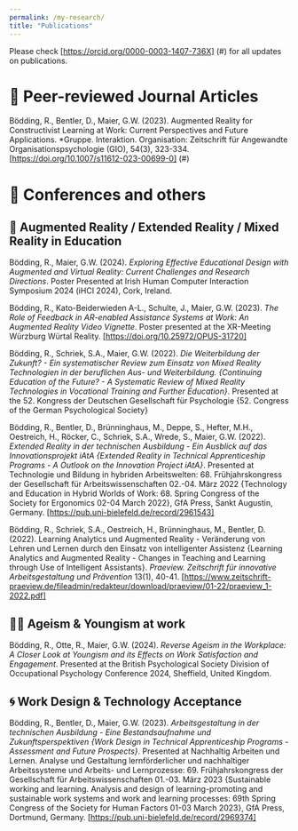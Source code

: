 ```yaml
---
permalink: /my-research/
title: "Publications"
---
```


Please check [https://orcid.org/0000-0003-1407-736X] (#) for all updates on publications. 

# 📖 Peer-reviewed Journal Articles

Bödding, R., Bentler, D., Maier, G.W. (2023). Augmented Reality for Constructivist Learning at Work: Current Perspectives and Future Applications. *Gruppe. Interaktion. Organisation: Zeitschrift für Angewandte Organisationspsychologie (GIO), 54(3), 323-334. [https://doi.org/10.1007/s11612-023-00699-0] (#)

# 💬 Conferences and others

## 👾 Augmented Reality / Extended Reality / Mixed Reality in Education

Bödding, R., Maier, G.W. (2024). *Exploring Effective Educational Design with Augmented and Virtual Reality: Current Challenges and Research Directions*. Poster Presented at Irish Human Computer Interaction Symposium 2024 (iHCI 2024), Cork, Ireland.

Bödding, R., Kato-Beiderwieden A-L., Schulte, J., Maier, G.W. (2023). *The Role of Feedback in AR-enabled Assistance Systems at Work: An Augmented Reality Video Vignette*. Poster presented at the XR-Meeting Würzburg Würtal Reality. [https://doi.org/10.25972/OPUS-31720]

Bödding, R., Schriek, S.A., Maier, G.W. (2022). *Die Weiterbildung der Zukunft? - Ein systematischer Review zum Einsatz von Mixed Reality Technologien in der beruflichen Aus- und Weiterbildung. {Continuing Education of the Future? - A Systematic Review of Mixed Reality Technologies in Vocational Training and Further Education}*. Presented at the 52. Kongress der Deutschen Gesellschaft für Psychologie {52. Congress of the German Psychological Society}

Bödding, R., Bentler, D., Brünninghaus, M., Deppe, S., Hefter, M.H., Oestreich, H., Röcker, C., Schriek, S.A., Wrede, S., Maier, G.W. (2022). *Extended Reality in der technischen Ausbildung - Ein Ausblick auf das Innovationsprojekt iAtA {Extended Reality in Technical Apprenticeship Programs - A Outlook on the Innovation Project iAtA}*. Presented at Technologie und Bildung in hybriden Arbeitswelten: 68. Frühjahrskongress der Gesellschaft für Arbeitswissenschaften 02.-04. März 2022 {Technology and Education in Hybrid Worlds of Work: 68. Spring Congress of the Society for Ergonomics 02-04 March 2022}, GfA Press, Sankt Augustin, Germany. [https://pub.uni-bielefeld.de/record/2961543]

Bödding, R., Schriek, S.A., Oestreich, H., Brünninghaus, M., Bentler, D. (2022). Learning Analytics und Augmented Reality - Veränderung von Lehren und Lernen durch den Einsatz von intelligenter Assistenz {Learning Analytics and Augmented Reality - Changes in Teaching and Learning through Use of Intelligent Assistants}. *Praeview. Zeitschrift für innovative Arbeitsgestaltung und Prävention* 13(1), 40-41. [https://www.zeitschrift-praeview.de/fileadmin/redakteur/download/praeview/01-22/praeview_1-2022.pdf]

## 🏃‍♀️ Ageism & Youngism at work

Bödding, R., Otte, R., Maier, G.W. (2024). *Reverse Ageism in the Workplace: A Closer Look at Youngism and its Effects on Work Satisfaction and Engagement*. Presented at the British Psychological Society Division of Occupational Psychology Conference 2024, Sheffield, United Kingdom. 

## 🌀 Work Design & Technology Acceptance

Bödding, R., Bentler, D., Maier, G.W. (2023). *Arbeitsgestaltung in der technischen Ausbildung - Eine Bestandsaufnahme und Zukunftsperspektiven {Work Design in Technical Apprenticeship Programs - Assessment and Future Prospects}*. Presented at Nachhaltig Arbeiten und Lernen. Analyse und Gestaltung lernförderlicher und nachhaltiger Arbeitssysteme und Arbeits- und Lernprozesse: 69. Frühjahrskongress der Gesellschaft für Arbeitswissenschaften 01.-03. März 2023 {Sustainable working and learning. Analysis and design of learning-promoting and sustainable work systems and work and learning processes: 69th Spring Congress of the Society for Human Factors 01-03 March 2023}, GfA Press, Dortmund, Germany. [https://pub.uni-bielefeld.de/record/2969374]

